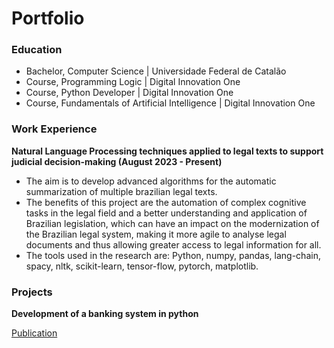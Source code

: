 # Portfolio

### Education

 - Bachelor, Computer Science | Universidade Federal de Catalão
 - Course, Programming Logic | Digital Innovation One
 - Course, Python Developer | Digital Innovation One
 - Course, Fundamentals of Artificial Intelligence | Digital Innovation One
   
### Work Experience

**Natural Language Processing techniques applied to legal texts to support judicial decision-making (August 2023 - Present)**
- The aim is to develop advanced algorithms for the automatic summarization of multiple brazilian legal texts.
- The benefits of this project are the automation of complex cognitive tasks in the legal field and a better understanding and application of Brazilian legislation, which can have an impact on the modernization of the Brazilian legal system, making it more agile to analyse legal documents and thus allowing greater access to legal information for all.
- The tools used in the research are: Python, numpy, pandas, lang-chain, spacy, nltk, scikit-learn, tensor-flow, pytorch, matplotlib.

### Projects
**Development of a banking system in python**

[Publication](https://github.com/MarcoABsouza/desafio-sistema-bancario/tree/main)

